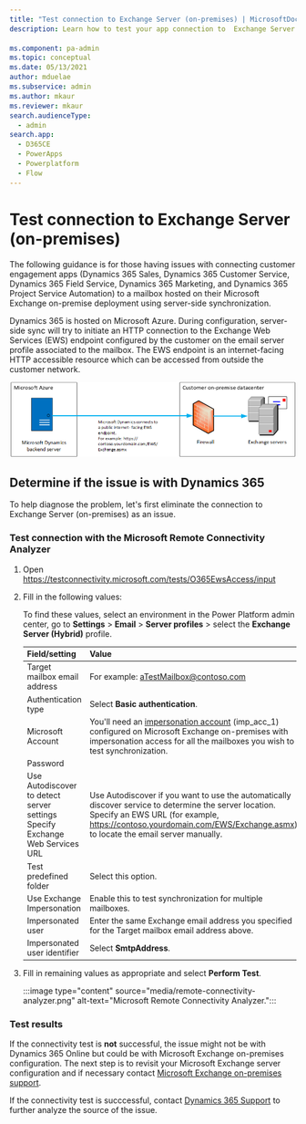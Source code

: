 ```yaml
---
title: "Test connection to Exchange Server (on-premises) | MicrosoftDocs"
description: Learn how to test your app connection to  Exchange Server (on-premises)

ms.component: pa-admin
ms.topic: conceptual
ms.date: 05/13/2021
author: mduelae
ms.subservice: admin
ms.author: mkaur
ms.reviewer: mkaur
search.audienceType: 
  - admin
search.app:
  - D365CE
  - PowerApps
  - Powerplatform
  - Flow
---
```

# Test connection to Exchange Server (on-premises)

The following guidance is for those having issues with connecting customer engagement apps (Dynamics 365 Sales, Dynamics 365 Customer Service, Dynamics 365 Field Service, Dynamics 365 Marketing, and Dynamics 365 Project Service Automation) to a mailbox hosted on their Microsoft Exchange on-premise deployment using server-side synchronization.

Dynamics 365 is hosted on Microsoft Azure. During configuration, server-side sync will try to initiate an HTTP connection to the Exchange Web Services (EWS) endpoint configured by the customer on the email server profile associated to the mailbox. The EWS endpoint is an internet-facing HTTP accessible resource which can be accessed from outside the customer network.

![Scenario for troubleshooting connection issues.](media/troubleshooting-scenario.png "Scenario for troubleshooting connection issues")

## Determine if the issue is with Dynamics 365

To help diagnose the problem, let's first eliminate the connection to Exchange Server (on-premises) as an issue.

### Test connection with the Microsoft Remote Connectivity Analyzer

1. Open https://testconnectivity.microsoft.com/tests/O365EwsAccess/input 

2. Fill in the following values:

   To find these values, select an environment in the Power Platform admin center, go to **Settings** > **Email** > **Server profiles** > select the **Exchange Server (Hybrid)** profile.

   |Field/setting  |Value  |
   |---------|---------|
   |Target mailbox email address     | For example: aTestMailbox@contoso.com        |
   |Authentication type     |  Select **Basic authentication**.        |
   |Microsoft Account     | You'll need an [impersonation account](/exchange/client-developer/exchange-web-services/impersonation-and-ews-in-exchange) (imp_acc_1) configured on Microsoft Exchange on-premises with impersonation access for all the mailboxes you wish to test synchronization.        |
   |Password     |         |
   |Use Autodiscover to detect server settings <br /> Specify Exchange Web Services URL    | Use Autodiscover if you want to use the automatically discover service to determine the server location. Specify an EWS URL (for example, https://contoso.yourdomain.com/EWS/Exchange.asmx) to locate the email server manually.       |
   |Test predefined folder      | Select this option.        |
   |Use Exchange Impersonation     | Enable this to test synchronization for multiple mailboxes.        |
   |Impersonated user     | Enter the same Exchange email address you specified for the Target mailbox email address above.    |
   |Impersonated user identifier     |  Select **SmtpAddress**.       |

3. Fill in remaining values as appropriate and select **Perform Test**.

   :::image type="content" source="media/remote-connectivity-analyzer.png" alt-text="Microsoft Remote Connectivity Analyzer.":::

### Test results

If the connectivity test is **not** successful, the issue might not be with Dynamics 365 Online but could be with Microsoft Exchange on-premises configuration. The next step is to revisit your Microsoft Exchange server configuration and if necessary contact [Microsoft Exchange on-premises support](https://support.serviceshub.microsoft.com/supportforbusiness/onboarding?origin=%2Fsupportforbusiness%2Fmanage%3Fstate%3Dopen).  

If the connectivity test is succcessful, contact [Dynamics 365 Support](get-help-support.md) to further analyze the source of the issue.